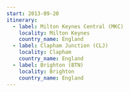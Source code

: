 ```yaml
---
start: 2013-09-20
itinerary:
  - label: Milton Keynes Central (MKC)
    locality: Milton Keynes
    country_name: England
  - label: Clapham Junction (CLJ)
    locality: Clapham
    country_name: England
  - label: Brighton (BTN)
    locality: Brighton
    country_name: England
---
```


